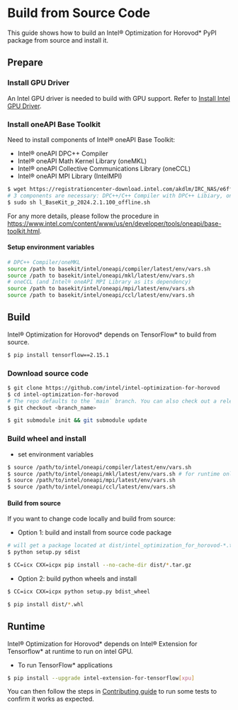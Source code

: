 # Build from Source Code

This guide shows how to build an Intel® Optimization for Horovod* PyPI package from source and install it.



## Prepare

### Install GPU Driver
An Intel GPU driver is needed to build with GPU support. Refer to [Install Intel GPU Driver](../README.md#install-gpu-drivers).



### Install oneAPI Base Toolkit

Need to install components of Intel® oneAPI Base Toolkit:
- Intel® oneAPI DPC++ Compiler
- Intel® oneAPI Math Kernel Library (oneMKL)
- Intel® oneAPI Collective Communications Library (oneCCL)
- Intel® oneAPI MPI Library (IntelMPI)

```bash
$ wget https://registrationcenter-download.intel.com/akdlm/IRC_NAS/e6ff8e9c-ee28-47fb-abd7-5c524c983e1c/l_BaseKit_p_2024.2.1.100_offline.sh
# 3 components are necessary: DPC++/C++ Compiler with DPC++ Libiary, oneMKL and oneCCL(IntelMPI will be installed automatically as oneCCL's dependency).
$ sudo sh l_BaseKit_p_2024.2.1.100_offline.sh
```

For any more details, please follow the procedure in https://www.intel.com/content/www/us/en/developer/tools/oneapi/base-toolkit.html.
#### Setup environment variables
```bash
# DPC++ Compiler/oneMKL
source /path to basekit/intel/oneapi/compiler/latest/env/vars.sh
source /path to basekit/intel/oneapi/mkl/latest/env/vars.sh
# oneCCL (and Intel® oneAPI MPI Library as its dependency)
source /path to basekit/intel/oneapi/mpi/latest/env/vars.sh
source /path to basekit/intel/oneapi/ccl/latest/env/vars.sh
```




## Build

Intel® Optimization for Horovod* depends on TensorFlow* to build from source.

```bash
$ pip install tensorflow==2.15.1

```



### Download source code

```bash
$ git clone https://github.com/intel/intel-optimization-for-horovod
$ cd intel-optimization-for-horovod
# The repo defaults to the `main` branch. You can also check out a release branch:
$ git checkout <branch_name>

$ git submodule init && git submodule update
```



### Build wheel and install

- set environment variables

```bash
$ source /path/to/intel/oneapi/compiler/latest/env/vars.sh
$ source /path/to/intel/oneapi/mkl/latest/env/vars.sh # for runtime only
$ source /path/to/intel/oneapi/mpi/latest/env/vars.sh
$ source /path/to/intel/oneapi/ccl/latest/env/vars.sh
```


#### Build from source

If you want to change code locally and build from source:

- Option 1: build and install from source code package

```bash
# will get a package located at dist/intel_optimization_for_horovod-*.tar.gz
$ python setup.py sdist

$ CC=icx CXX=icpx pip install --no-cache-dir dist/*.tar.gz
```

- Option 2: build python wheels and install

```bash
$ CC=icx CXX=icpx python setup.py bdist_wheel

$ pip install dist/*.whl
```


## Runtime

Intel® Optimization for Horovod* depends on Intel® Extension for Tensorflow* at runtime to run on intel GPU.



- To run TensorFlow* applications

```bash
$ pip install --upgrade intel-extension-for-tensorflow[xpu]
```


You can then follow the steps in [Contributing guide](../CONTRIBUTING.md) to run some tests to confirm it works as expected.

